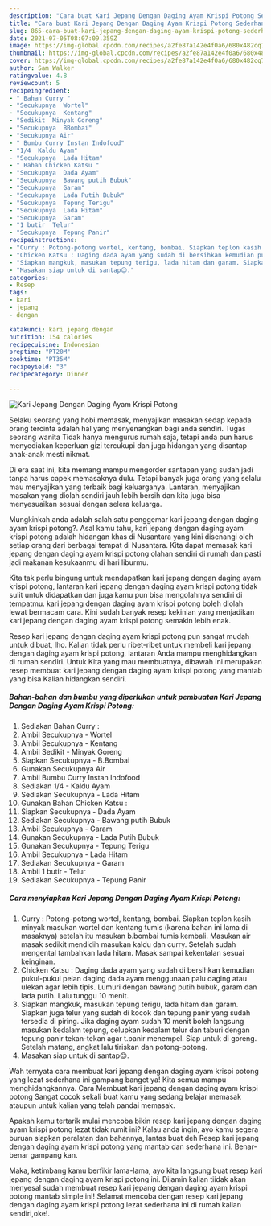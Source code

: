 ```yaml
---
description: "Cara buat Kari Jepang Dengan Daging Ayam Krispi Potong Sederhana dan Mudah Dibuat"
title: "Cara buat Kari Jepang Dengan Daging Ayam Krispi Potong Sederhana dan Mudah Dibuat"
slug: 865-cara-buat-kari-jepang-dengan-daging-ayam-krispi-potong-sederhana-dan-mudah-dibuat
date: 2021-07-05T08:07:09.359Z
image: https://img-global.cpcdn.com/recipes/a2fe87a142e4f0a6/680x482cq70/kari-jepang-dengan-daging-ayam-krispi-potong-foto-resep-utama.jpg
thumbnail: https://img-global.cpcdn.com/recipes/a2fe87a142e4f0a6/680x482cq70/kari-jepang-dengan-daging-ayam-krispi-potong-foto-resep-utama.jpg
cover: https://img-global.cpcdn.com/recipes/a2fe87a142e4f0a6/680x482cq70/kari-jepang-dengan-daging-ayam-krispi-potong-foto-resep-utama.jpg
author: Sam Walker
ratingvalue: 4.8
reviewcount: 5
recipeingredient:
- " Bahan Curry "
- "Secukupnya  Wortel"
- "Secukupnya  Kentang"
- "Sedikit  Minyak Goreng"
- "Secukupnya  BBombai"
- "Secukupnya Air"
- " Bumbu Curry Instan Indofood"
- "1/4  Kaldu Ayam"
- "Secukupnya  Lada Hitam"
- " Bahan Chicken Katsu "
- "Secukupnya  Dada Ayam"
- "Secukupnya  Bawang putih Bubuk"
- "Secukupnya  Garam"
- "Secukupnya  Lada Putih Bubuk"
- "Secukupnya  Tepung Terigu"
- "Secukupnya  Lada Hitam"
- "Secukupnya  Garam"
- "1 butir  Telur"
- "Secukupnya  Tepung Panir"
recipeinstructions:
- "Curry : Potong-potong wortel, kentang, bombai. Siapkan teplon kasih minyak masukan wortel dan kentang tumis (karena bahan ini lama di masaknya) setelah itu masukan b.bombai tumis kembali. Masukan air masak sedikit mendidih masukan kaldu dan curry. Setelah sudah mengental tambahkan lada hitam. Masak sampai kekentalan sesuai keinginan."
- "Chicken Katsu : Daging dada ayam yang sudah di bersihkan kemudian pukul-pukul pelan daging dada ayam menggunaan palu daging atau ulekan agar lebih tipis. Lumuri dengan bawang putih bubuk, garam dan lada putih. Lalu tunggu 10 menit."
- "Siapkan mangkuk, masukan tepung terigu, lada hitam dan garam. Siapkan juga telur yang sudah di kocok dan tepung panir yang sudah tersedia di piring. Jika daging ayam sudah 10 menit boleh langsung masukan kedalam tepung, celupkan kedalam telur dan taburi dengan tepung panir tekan-tekan agar t.panir menempel. Siap untuk di goreng. Setelah matang, angkat lalu tiriskan dan potong-potong."
- "Masakan siap untuk di santap😊."
categories:
- Resep
tags:
- kari
- jepang
- dengan

katakunci: kari jepang dengan 
nutrition: 154 calories
recipecuisine: Indonesian
preptime: "PT20M"
cooktime: "PT35M"
recipeyield: "3"
recipecategory: Dinner

---
```



![Kari Jepang Dengan Daging Ayam Krispi Potong](https://img-global.cpcdn.com/recipes/a2fe87a142e4f0a6/680x482cq70/kari-jepang-dengan-daging-ayam-krispi-potong-foto-resep-utama.jpg)

Selaku seorang yang hobi memasak, menyajikan masakan sedap kepada orang tercinta adalah hal yang menyenangkan bagi anda sendiri. Tugas seorang  wanita Tidak hanya mengurus rumah saja, tetapi anda pun harus menyediakan keperluan gizi tercukupi dan juga hidangan yang disantap anak-anak mesti nikmat.

Di era  saat ini, kita memang mampu mengorder santapan yang sudah jadi tanpa harus capek memasaknya dulu. Tetapi banyak juga orang yang selalu mau menyajikan yang terbaik bagi keluarganya. Lantaran, menyajikan masakan yang diolah sendiri jauh lebih bersih dan kita juga bisa menyesuaikan sesuai dengan selera keluarga. 



Mungkinkah anda adalah salah satu penggemar kari jepang dengan daging ayam krispi potong?. Asal kamu tahu, kari jepang dengan daging ayam krispi potong adalah hidangan khas di Nusantara yang kini disenangi oleh setiap orang dari berbagai tempat di Nusantara. Kita dapat memasak kari jepang dengan daging ayam krispi potong olahan sendiri di rumah dan pasti jadi makanan kesukaanmu di hari liburmu.

Kita tak perlu bingung untuk mendapatkan kari jepang dengan daging ayam krispi potong, lantaran kari jepang dengan daging ayam krispi potong tidak sulit untuk didapatkan dan juga kamu pun bisa mengolahnya sendiri di tempatmu. kari jepang dengan daging ayam krispi potong boleh diolah lewat bermacam cara. Kini sudah banyak resep kekinian yang menjadikan kari jepang dengan daging ayam krispi potong semakin lebih enak.

Resep kari jepang dengan daging ayam krispi potong pun sangat mudah untuk dibuat, lho. Kalian tidak perlu ribet-ribet untuk membeli kari jepang dengan daging ayam krispi potong, lantaran Anda mampu menghidangkan di rumah sendiri. Untuk Kita yang mau membuatnya, dibawah ini merupakan resep membuat kari jepang dengan daging ayam krispi potong yang mantab yang bisa Kalian hidangkan sendiri.

<!--inarticleads1-->

##### Bahan-bahan dan bumbu yang diperlukan untuk pembuatan Kari Jepang Dengan Daging Ayam Krispi Potong:

1. Sediakan  Bahan Curry :
1. Ambil Secukupnya - Wortel
1. Ambil Secukupnya - Kentang
1. Ambil Sedikit - Minyak Goreng
1. Siapkan Secukupnya - B.Bombai
1. Gunakan Secukupnya Air
1. Ambil  Bumbu Curry Instan Indofood
1. Sediakan 1/4 - Kaldu Ayam
1. Sediakan Secukupnya - Lada Hitam
1. Gunakan  Bahan Chicken Katsu :
1. Siapkan Secukupnya - Dada Ayam
1. Sediakan Secukupnya - Bawang putih Bubuk
1. Ambil Secukupnya - Garam
1. Gunakan Secukupnya - Lada Putih Bubuk
1. Gunakan Secukupnya - Tepung Terigu
1. Ambil Secukupnya - Lada Hitam
1. Sediakan Secukupnya - Garam
1. Ambil 1 butir - Telur
1. Sediakan Secukupnya - Tepung Panir




<!--inarticleads2-->

##### Cara menyiapkan Kari Jepang Dengan Daging Ayam Krispi Potong:

1. Curry : Potong-potong wortel, kentang, bombai. Siapkan teplon kasih minyak masukan wortel dan kentang tumis (karena bahan ini lama di masaknya) setelah itu masukan b.bombai tumis kembali. Masukan air masak sedikit mendidih masukan kaldu dan curry. Setelah sudah mengental tambahkan lada hitam. Masak sampai kekentalan sesuai keinginan.
1. Chicken Katsu : Daging dada ayam yang sudah di bersihkan kemudian pukul-pukul pelan daging dada ayam menggunaan palu daging atau ulekan agar lebih tipis. Lumuri dengan bawang putih bubuk, garam dan lada putih. Lalu tunggu 10 menit.
1. Siapkan mangkuk, masukan tepung terigu, lada hitam dan garam. Siapkan juga telur yang sudah di kocok dan tepung panir yang sudah tersedia di piring. Jika daging ayam sudah 10 menit boleh langsung masukan kedalam tepung, celupkan kedalam telur dan taburi dengan tepung panir tekan-tekan agar t.panir menempel. Siap untuk di goreng. Setelah matang, angkat lalu tiriskan dan potong-potong.
1. Masakan siap untuk di santap😊.




Wah ternyata cara membuat kari jepang dengan daging ayam krispi potong yang lezat sederhana ini gampang banget ya! Kita semua mampu menghidangkannya. Cara Membuat kari jepang dengan daging ayam krispi potong Sangat cocok sekali buat kamu yang sedang belajar memasak ataupun untuk kalian yang telah pandai memasak.

Apakah kamu tertarik mulai mencoba bikin resep kari jepang dengan daging ayam krispi potong lezat tidak rumit ini? Kalau anda ingin, ayo kamu segera buruan siapkan peralatan dan bahannya, lantas buat deh Resep kari jepang dengan daging ayam krispi potong yang mantab dan sederhana ini. Benar-benar gampang kan. 

Maka, ketimbang kamu berfikir lama-lama, ayo kita langsung buat resep kari jepang dengan daging ayam krispi potong ini. Dijamin kalian tiidak akan menyesal sudah membuat resep kari jepang dengan daging ayam krispi potong mantab simple ini! Selamat mencoba dengan resep kari jepang dengan daging ayam krispi potong lezat sederhana ini di rumah kalian sendiri,oke!.

